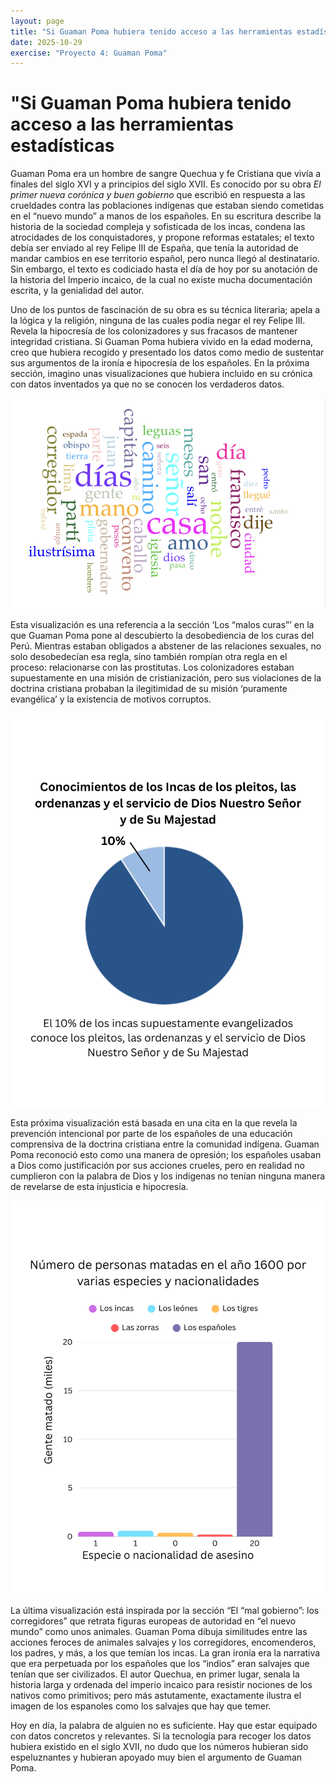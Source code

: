```yaml
---
layout: page
title: "Si Guaman Poma hubiera tenido acceso a las herramientas estadísticas"
date: 2025-10-29
exercise: "Proyecto 4: Guaman Poma"
---
```


# "Si Guaman Poma hubiera tenido acceso a las herramientas estadísticas

Guaman Poma era un hombre de sangre Quechua y fe Cristiana que vivía a finales del siglo XVI y a principios del siglo XVII. Es conocido por su obra *El primer nueva corónica y buen gobierno* que escribió en respuesta a las crueldades contra las poblaciones indígenas que estaban siendo cometidas en el “nuevo mundo” a manos de los españoles. En su escritura describe la historia de la sociedad compleja y sofisticada de los incas, condena las atrocidades de los conquistadores, y propone reformas estatales; el texto debía ser enviado al rey Felipe III de España, que tenía la autoridad de mandar cambios en ese territorio español, pero nunca llegó al destinatario. Sin embargo, el texto es codiciado hasta el día de hoy por su anotación de la historia del Imperio incaico, de la cual no existe mucha documentación escrita, y la genialidad del autor.

Uno de los puntos de fascinación de su obra es su técnica literaria; apela a la lógica y la religión, ninguna de las cuales podía negar el rey Felipe III. Revela la hipocresía de los colonizadores y sus fracasos de mantener integridad cristiana. Si Guaman Poma hubiera vivido en la edad moderna, creo que hubiera recogido y presentado los datos como medio de sustentar sus argumentos de la ironía e hipocresía de los españoles. En la próxima sección, imagino unas visualizaciones que hubiera incluido en su crónica con datos inventados ya que no se conocen los verdaderos datos.

![figura1](https://raw.githubusercontent.com/dh-miami/SPA_410_Fall25/refs/heads/main/assets/img/wordcloud.png)

Esta visualización es una referencia a la sección ‘Los “malos curas”’ en la que Guaman Poma pone al descubierto la desobediencia de los curas del Perú. Mientras estaban obligados a abstener de las relaciones sexuales, no solo desobedecían esa regla, sino también rompían otra regla en el proceso: relacionarse con las prostitutas. Los colonizadores estaban supuestamente en una misión de cristianización, pero sus violaciones de la doctrina cristiana probaban la ilegitimidad de su misión ‘puramente evangélica’ y la existencia de motivos corruptos. 

![figura2](https://raw.githubusercontent.com/dh-miami/SPA_410_Fall25/refs/heads/main/assets/img/conocimiento.png)

Esta próxima visualización está basada en una cita en la que revela la prevención intencional por parte de los españoles de una educación comprensiva de la doctrina cristiana entre la comunidad indígena. Guaman Poma reconoció esto como una manera de opresión; los españoles usaban a Dios como justificación por sus acciones crueles, pero en realidad no cumplieron con la palabra de Dios y los indígenas no tenían ninguna manera de revelarse de esta injusticia e hipocresía.  

![figura3](https://raw.githubusercontent.com/dh-miami/SPA_410_Fall25/refs/heads/main/assets/img/matadas.png)

La última visualización está inspirada por la sección “El “mal gobierno”: los corregidores” que retrata figuras europeas de autoridad en “el nuevo mundo” como unos animales. Guaman Poma dibuja similitudes entre las acciones feroces de animales salvajes y los corregidores, encomenderos, los padres, y más, a los que temían los incas. La gran ironía era la narrativa que era perpetuada por los españoles que los “indios” eran salvajes que tenían que ser civilizados. El autor Quechua, en primer lugar, senala la historia larga y ordenada del imperio incaico para resistir nociones de los nativos como primitivos; pero más astutamente, exactamente ilustra el imagen de los espanoles como los salvajes que hay que temer. 

Hoy en día, la palabra de alguien no es suficiente. Hay que estar equipado con datos concretos y relevantes. Si la tecnología para recoger los datos hubiera existido en el siglo XVII, no dudo que los números hubieran sido espeluznantes y hubieran apoyado muy bien el argumento de Guaman Poma. 
